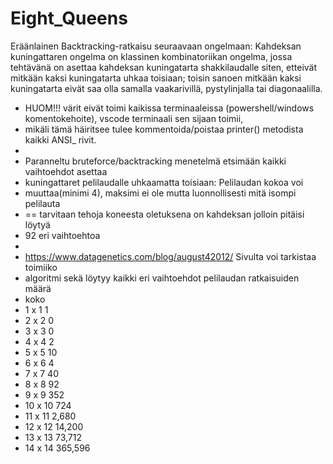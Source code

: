 # Eight_Queens

Eräänlainen Backtracking-ratkaisu seuraavaan ongelmaan:
Kahdeksan kuningattaren ongelma on klassinen kombinatoriikan ongelma, 
jossa tehtävänä on asettaa kahdeksan kuningatarta shakkilaudalle siten, 
etteivät mitkään kaksi kuningatarta uhkaa toisiaan; toisin sanoen mitkään 
kaksi kuningatarta eivät saa olla samalla vaakarivillä, pystylinjalla tai diagonaalilla.

 * HUOM!!! värit eivät toimi kaikissa terminaaleissa (powershell/windows komentokehoite), vscode terminaali sen sijaan toimii,
 * mikäli tämä häiritsee tulee kommentoida/poistaa printer() metodista kaikki ANSI_<color> rivit.
 * 
 * Paranneltu bruteforce/backtracking menetelmä etsimään kaikki vaihtoehdot asettaa
 * kuningattaret pelilaudalle uhkaamatta toisiaan: Pelilaudan kokoa voi
 * muuttaa(minimi 4), maksimi ei ole mutta luonnollisesti mitä isompi pelilauta
 * == tarvitaan tehoja koneesta oletuksena on kahdeksan jolloin pitäisi löytyä
 * 92 eri vaihtoehtoa
 * 
 * https://www.datagenetics.com/blog/august42012/ Sivulta voi tarkistaa toimiiko
 * algoritmi sekä löytyy kaikki eri vaihtoehdot pelilaudan ratkaisuiden määrä
 * koko 
 * 1 x 1 1 
 * 2 x 2 0 
 * 3 x 3 0 
 * 4 x 4 2 
 * 5 x 5 10 
 * 6 x 6 4 
 * 7 x 7 40 
 * 8 x 8 92 
 * 9 x 9 352 
 * 10 x 10 724 
 * 11 x 11 2,680 
 * 12 x 12 14,200 
 * 13 x 13 73,712 
 * 14 x 14 365,596
 




